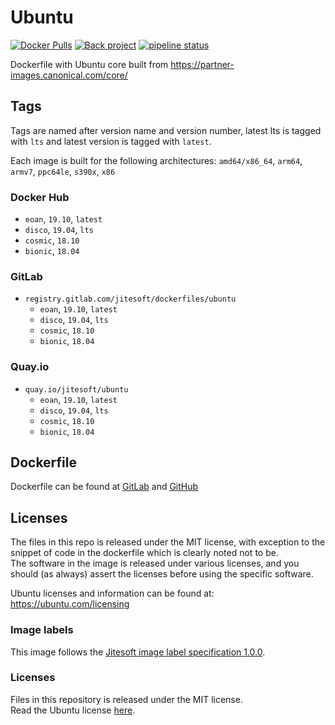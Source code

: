 # Ubuntu

[![Docker Pulls](https://img.shields.io/docker/pulls/jitesoft/ubuntu.svg)](https://hub.docker.com/r/jitesoft/ubuntu)
[![Back project](https://img.shields.io/badge/Open%20Collective-Tip%20the%20devs!-blue.svg)](https://opencollective.com/jitesoft-open-source)
[![pipeline status](https://gitlab.com/jitesoft/dockerfiles/ubuntu/badges/master/pipeline.svg)](https://gitlab.com/jitesoft/dockerfiles/ubuntu/commits/master)

Dockerfile with Ubuntu core built from https://partner-images.canonical.com/core/

## Tags

Tags are named after version name and version number, latest lts is tagged with `lts` and latest version is tagged with `latest`.

Each image is built for the following architectures: `amd64/x86_64`, `arm64`, `armv7`, `ppc64le`, `s390x`, `x86`

### Docker Hub


* `eoan`, `19.10`, `latest`
* `disco`, `19.04`, `lts`
* `cosmic`, `18.10`
* `bionic`, `18.04`

### GitLab

* `registry.gitlab.com/jitesoft/dockerfiles/ubuntu`
    * `eoan`, `19.10`, `latest`
    * `disco`, `19.04`, `lts`
    * `cosmic`, `18.10`
    * `bionic`, `18.04`

### Quay.io

* `quay.io/jitesoft/ubuntu`
    * `eoan`, `19.10`, `latest`
    * `disco`, `19.04`, `lts`
    * `cosmic`, `18.10`
    * `bionic`, `18.04`

## Dockerfile

Dockerfile can be found at [GitLab](https://gitlab.com/jitesoft/dockerfiles/ubuntu) and [GitHub](https://github.com/jitesoft/docker-ubuntu)

## Licenses

The files in this repo is released under the MIT license, with exception to the snippet of code
in the dockerfile which is clearly noted not to be.  
The software in the image is released under various licenses, and you should (as always) assert the licenses
before using the specific software.

Ubuntu licenses and information can be found at: https://ubuntu.com/licensing

### Image labels

This image follows the [Jitesoft image label specification 1.0.0](https://gitlab.com/snippets/1866155).

### Licenses

Files in this repository is released under the MIT license.  
Read the Ubuntu license [here](https://ubuntu.com/licensing).
